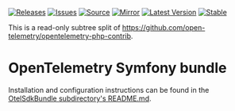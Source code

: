 [![Releases](https://img.shields.io/badge/releases-purple)](https://github.com/opentelemetry-php/symfony-sdk-bundle/releases)
[![Issues](https://img.shields.io/badge/issues-pink)](https://github.com/open-telemetry/opentelemetry-php/issues)
[![Source](https://img.shields.io/badge/source-contrib-green)](https://github.com/open-telemetry/opentelemetry-php-contrib/tree/main/src/Symfony)
[![Mirror](https://img.shields.io/badge/mirror-opentelemetry--php--contrib-blue)](https://github.com/opentelemetry-php/symfony-sdk-bundle)
[![Latest Version](http://poser.pugx.org/open-telemetry/symfony-sdk-bundle/v/unstable)](https://packagist.org/packages/open-telemetry/symfony-sdk-bundle/)
[![Stable](http://poser.pugx.org/open-telemetry/symfony-sdk-bundle/v/stable)](https://packagist.org/packages/open-telemetry/symfony-sdk-bundle/)

This is a read-only subtree split of https://github.com/open-telemetry/opentelemetry-php-contrib.

# OpenTelemetry Symfony bundle

Installation and configuration instructions can be found in the [OtelSdkBundle subdirectory's README.md](src/OtelSdkBundle/README.md).
